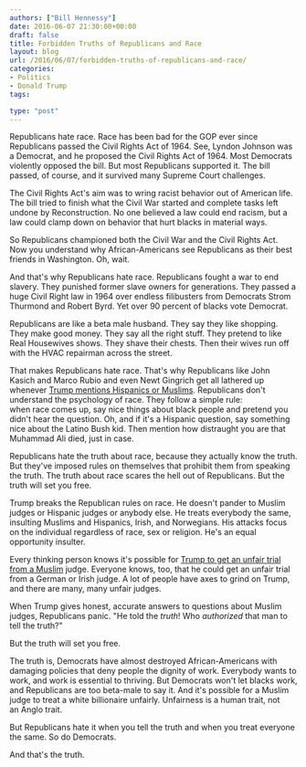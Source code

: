 ```yaml
---
authors: ["Bill Hennessy"]
date: 2016-06-07 21:30:00+00:00
draft: false
title: Forbidden Truths of Republicans and Race
layout: blog
url: /2016/06/07/forbidden-truths-of-republicans-and-race/
categories:
- Politics
- Donald Trump
tags:

type: "post"
---
```


Republicans hate race. Race has been bad for the GOP ever since Republicans passed the Civil Rights Act of 1964. See, Lyndon Johnson was a Democrat, and he proposed the Civil Rights Act of 1964. Most Democrats violently opposed the bill. But most Republicans supported it. The bill passed, of course, and it survived many Supreme Court challenges.

The Civil Rights Act's aim was to wring racist behavior out of American life. The bill tried to finish what the Civil War started and complete tasks left undone by Reconstruction. No one believed a law could end racism, but a law could clamp down on behavior that hurt blacks in material ways.

So Republicans championed both the Civil War and the Civil Rights Act. Now you understand why African-Americans see Republicans as their best friends in Washington. Oh, wait.

And that's why Republicans hate race. Republicans fought a war to end slavery. They punished former slave owners for generations. They passed a huge Civil Right law in 1964 over endless filibusters from Democrats Strom Thurmond and Robert Byrd. Yet over 90 percent of blacks vote Democrat.

Republicans are like a beta male husband. They say they like shopping. They make good money. They say all the right stuff. They pretend to like Real Housewives shows. They shave their chests. Then their wives run off with the HVAC repairman across the street.

That makes Republicans hate race. That's why Republicans like John Kasich and Marco Rubio and even Newt Gingrich get all lathered up whenever [Trump mentions Hispanics or Muslims](https://hennessysview.com/2016/06/06/how-to-tell-if-youre-a-racist/). Republicans don't understand the psychology of race. They follow a simple rule: when race comes up, say nice things about black people and pretend you didn't hear the question. Oh, and if it's a Hispanic question, say something nice about the Latino Bush kid. Then mention how distraught you are that Muhammad Ali died, just in case.

Republicans hate the truth about race, because they actually know the truth. But they've imposed rules on themselves that prohibit them from speaking the truth. The truth about race scares the hell out of Republicans. But the truth will set you free.

Trump breaks the Republican rules on race. He doesn't pander to Muslim judges or Hispanic judges or anybody else. He treats everybody the same, insulting Muslims and Hispanics, Irish, and Norwegians. His attacks focus on the individual regardless of race, sex or religion. He's an equal opportunity insulter.

Every thinking person knows it's possible for [Trump to get an unfair trial from a Muslim](https://hennessysview.com/2016/06/06/muslim-judge/) judge. Everyone knows, too, that he could get an unfair trial from a German or Irish judge. A lot of people have axes to grind on Trump, and there are many, many unfair judges.

When Trump gives honest, accurate answers to questions about Muslim judges, Republicans panic. "He told the _truth_! Who _authorized_ that man to tell the truth?"

But the truth will set you free.

The truth is, Democrats have almost destroyed African-Americans with damaging policies that deny people the dignity of work. Everybody wants to work, and work is essential to thriving. But Democrats won't let blacks work, and Republicans are too beta-male to say it. And it's possible for a Muslim judge to treat a white billionaire unfairly. Unfairness is a human trait, not an Anglo trait.

But Republicans hate it when you tell the truth and when you treat everyone the same. So do Democrats.

And that's the truth.
